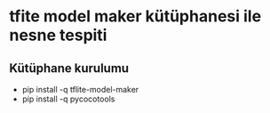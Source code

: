 # tfite model maker kütüphanesi ile nesne tespiti

## Kütüphane kurulumu
- pip install -q tflite-model-maker
- pip install -q pycocotools
